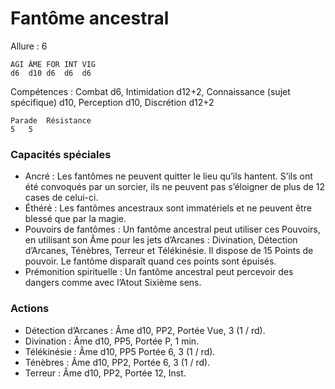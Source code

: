 # Fantôme ancestral

Allure : 6

	AGI	ÂME	FOR	INT	VIG
	d6	d10	d6	d6	d6

Compétences : Combat d6, Intimidation d12+2, Connaissance (sujet spécifique) d10, Perception d10, Discrétion d12+2

	Parade	Résistance
	5	5

### Capacités spéciales
- Ancré : Les fantômes ne peuvent quitter le lieu qu’ils hantent. S’ils ont été convoqués par un sorcier, ils ne peuvent pas s’éloigner de plus de 12 cases de celui-ci.
- Éthéré : Les fantômes ancestraux sont immatériels et ne peuvent être blessé que par la magie.
- Pouvoirs de fantômes : Un fantôme ancestral peut utiliser ces Pouvoirs, en utilisant son Âme pour les jets d’Arcanes : Divination, Détection d’Arcanes, Ténèbres, Terreur et Télékinésie. Il dispose de 15 Points de pouvoir. Le fantôme disparaît quand ces points sont épuisés.
- Prémonition spirituelle : Un fantôme ancestral peut percevoir des dangers comme avec l’Atout Sixième sens.

### Actions
- Détection d’Arcanes : Âme d10, PP2, Portée Vue, 3 (1 / rd).
- Divination : Âme d10, PP5, Portée P, 1 min.
- Télékinésie : Âme d10, PP5 Portée 6, 3 (1 / rd).
- Ténèbres : Âme d10, PP2, Portée 6, 3 (1 / rd).
- Terreur : Âme d10, PP2, Portée 12, Inst.
